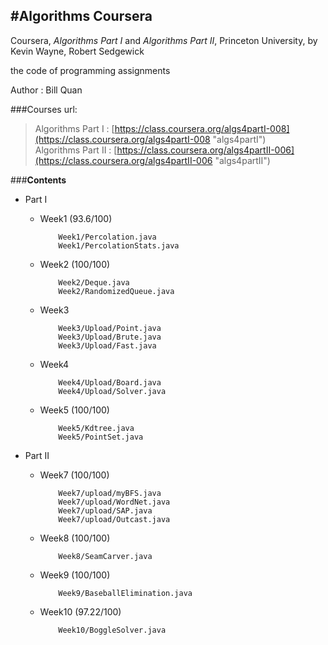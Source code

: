 #Algorithms Coursera
----

Coursera, *Algorithms Part I* and *Algorithms Part II*, Princeton University, by Kevin Wayne, Robert Sedgewick<br>

the code of programming assignments

Author : Bill Quan

###Courses url:  
> Algorithms Part I : [https://class.coursera.org/algs4partI-008](https://class.coursera.org/algs4partI-008 "algs4partI") <br>
> Algorithms Part II : [https://class.coursera.org/algs4partII-006](https://class.coursera.org/algs4partII-006 "algs4partII")


###**Contents**
* Part I
  * Week1  (93.6/100)

            Week1/Percolation.java
            Week1/PercolationStats.java

  * Week2  (100/100)

            Week2/Deque.java
            Week2/RandomizedQueue.java

  * Week3  
 
            Week3/Upload/Point.java
            Week3/Upload/Brute.java
            Week3/Upload/Fast.java

  * Week4  

            Week4/Upload/Board.java
            Week4/Upload/Solver.java

  * Week5  (100/100)

            Week5/Kdtree.java
            Week5/PointSet.java

* Part II  
  * Week7  (100/100)

			Week7/upload/myBFS.java
			Week7/upload/WordNet.java
			Week7/upload/SAP.java
			Week7/upload/Outcast.java

  * Week8  (100/100)	
	
			Week8/SeamCarver.java

  * Week9  (100/100)	
	
			Week9/BaseballElimination.java

  * Week10  (97.22/100)	
	
			Week10/BoggleSolver.java
	
